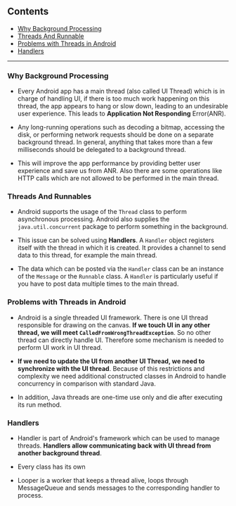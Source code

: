 ## Contents
 * [Why Background Processing](#why-background-processing)
 * [Threads And Runnable](#threads-and-runnable)
 * [Problems with Threads in Android](#problems-with-threads-in-android)
 * [Handlers](#handlers)
 
 

 ------------------------------------------------------------------
 ### Why Background Processing

* Every Android app has a main thread (also called UI Thread) which is in charge of handling UI, if there is too much work happening on this thread, the app appears to hang or slow down, leading to an undesirable user experience. This leads to **Application Not Responding** Error(ANR).

* Any long-running operations such as decoding a bitmap, accessing the disk, or performing network requests should be done on a separate background thread. In general, anything that takes more than a few milliseconds should be delegated to a background thread.

* This will improve the app performance by providing better user experience and save us from ANR. Also there are some operations like HTTP calls which are not allowed to be performed in the main thread.

### Threads And Runnables

* Android supports the usage of the ```Thread``` class to perform asynchronous processing. Android also supplies the ```java.util.concurrent``` package to perform something in the background. 

* This issue can be solved using **Handlers**. A ```Handler``` object registers itself with the thread in which it is created. It provides a channel to send data to this thread, for example the main thread. 

* The data which can be posted via the ```Handler``` class can be an instance of the ```Message``` or the ```Runnable``` class. A ```Handler``` is particularly useful if you have to post data multiple times to the main thread.

 ### Problems with Threads in Android
 
 * Android is a single threaded UI framework. There is one UI thread responsible for drawing on the canvas. **If we touch UI in any other thread, we will meet ```CalledFromWrongThreadException```**. So no other thread can directly handle UI. Therefore some mechanism is needed to perform UI work in UI thread. 
 
 * **If we need to update the UI from another UI Thread, we need to synchronize with the UI thread**. Because of this restrictions and complexity we need additional constructed classes in Android to handle concurrency in comparison with standard Java.
 
 * In addition, Java threads are one-time use only and die after executing its run method.

 
 ### Handlers 
 
 * Handler is part of Android's framework which can be used to manage threads. **Handlers allow communicating back with UI thread from another background thread**.
 
 * Every class has its own 
 
 
*  Looper is a worker that keeps a thread alive, loops through MessageQueue and sends messages to the corresponding handler to process.
 
 
